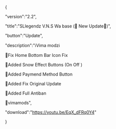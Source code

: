{

 "version":"2.2",

 "title":"SLlegendz V.N.S Wa base  (🚨 New Update🚨)",

 "button":"Update",

 "description":"ℹ️Vima modzℹ️

🚨Fix Home Bottom Bar Icon Fix

🚨Added Snow Effect Buttons (On Off )

🚨Added Paymend Method Button

🚨Added Fix Original Update

🚨Added Full Antiban

🔴vimamods",

 "download":"https://youtu.be/EqX_dFRq0Y4"

}

